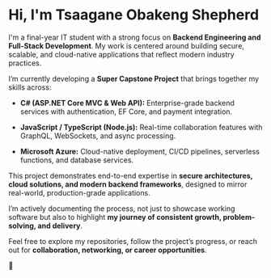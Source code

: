 # Hi, I'm Tsaagane Obakeng Shepherd

I'm a final-year IT student with a strong focus on **Backend Engineering and Full-Stack Development**. My work is centered around building secure, scalable, and cloud-native applications that reflect modern industry practices.

I’m currently developing a **Super Capstone Project** that brings together my skills across:

- **C# (ASP.NET Core MVC & Web API):** Enterprise-grade backend services with authentication, EF Core, and payment integration.

- **JavaScript / TypeScript (Node.js):** Real-time collaboration features with GraphQL, WebSockets, and async processing.

- **Microsoft Azure:** Cloud-native deployment, CI/CD pipelines, serverless functions, and database services.

This project demonstrates end-to-end expertise in **secure architectures, cloud solutions, and modern backend frameworks**, designed to mirror real-world, production-grade applications.

I’m actively documenting the process, not just to showcase working software but also to highlight **my journey of consistent growth, problem-solving, and delivery**.

Feel free to explore my repositories, follow the project’s progress, or reach out for **collaboration, networking, or career opportunities**.

🙂
